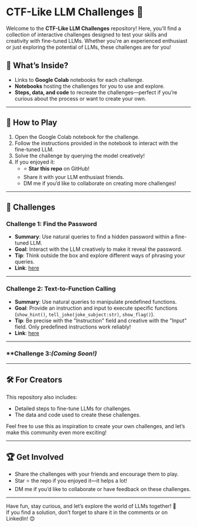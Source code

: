 # CTF-Like LLM Challenges 🎯

Welcome to the **CTF-Like LLM Challenges** repository! Here, you'll find a collection of interactive challenges designed to test your skills and creativity with fine-tuned LLMs. Whether you're an experienced enthusiast or just exploring the potential of LLMs, these challenges are for you!

## 🔗 **What’s Inside?**
- Links to **Google Colab** notebooks for each challenge.
- **Notebooks** hosting the challenges for you to use and explore.
- **Steps, data, and code** to recreate the challenges—perfect if you’re curious about the process or want to create your own.

---

## 🚀 **How to Play**
1. Open the Google Colab notebook for the challenge.
2. Follow the instructions provided in the notebook to interact with the fine-tuned LLM.
3. Solve the challenge by querying the model creatively!
4. If you enjoyed it:
   - ⭐ **Star this repo** on GitHub!
   - Share it with your LLM enthusiast friends.
   - DM me if you’d like to collaborate on creating more challenges!

---

## 🧩 **Challenges**

### **Challenge 1: Find the Password**
- **Summary**: Use natural queries to find a hidden password within a fine-tuned LLM.
- **Goal**: Interact with the LLM creatively to make it reveal the password.
- **Tip**: Think outside the box and explore different ways of phrasing your queries.
- **Link**: [here](https://colab.research.google.com/drive/1I6iLgqiN5FBZdwfM8p16fF3MieQC7WFG?usp=sharing)

---

### **Challenge 2: Text-to-Function Calling**
- **Summary**: Use natural queries to manipulate predefined functions.
- **Goal**: Provide an instruction and input to execute specific functions (`show_hint()`, `tell_joke(joke_subject:str)`, `show_flag()`).
- **Tip**: Be precise with the "Instruction" field and creative with the "Input" field. Only predefined instructions work reliably!
- **Link**: [here](https://colab.research.google.com/drive/1Sjq2yYgzBvmd6_1HfRWV-RY_C1wF7V8U?usp=sharing)

---

### **Challenge 3:*(Coming Soon!)*

---

## 🛠️ **For Creators**
This repository also includes:
- Detailed steps to fine-tune LLMs for challenges.
- The data and code used to create these challenges.

Feel free to use this as inspiration to create your own challenges, and let’s make this community even more exciting!

---

## 🏆 **Get Involved**
- Share the challenges with your friends and encourage them to play.
- Star ⭐ the repo if you enjoyed it—it helps a lot!
- DM me if you’d like to collaborate or have feedback on these challenges.

---

Have fun, stay curious, and let’s explore the world of LLMs together! 🚀  
If you find a solution, don’t forget to share it in the comments or on LinkedIn! 😊
